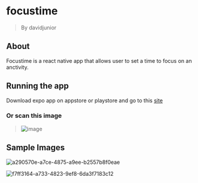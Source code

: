 # focustime
> By davidjunior
## About

Focustime is a react native  app that allows user to set a time to focus on an anctivity.

## Running the app

Download expo app on appstore or playstore and go to this [site](https://expo.dev/@davidjunior/snack-83581373-4d64-4f84-8f4c-b5ac2715d792?serviceType=classic&distribution=expo-go)

### Or scan this image

> ![image](https://user-images.githubusercontent.com/36107616/156664059-1ca62f8f-4cd0-4da2-ba34-f2a7d5f9b08d.png)

## Sample Images

![a290570e-a7ce-4875-a9ee-b2557b8f0eae](https://user-images.githubusercontent.com/36107616/156665847-e710f799-d8fd-46c5-ae38-9edbb55edc81.jpg)


![f7ff3164-a733-4823-9ef8-6da3f7183c12](https://user-images.githubusercontent.com/36107616/156665777-5ebed5c2-945f-44b5-86fd-2ea842ba2e19.jpg)
